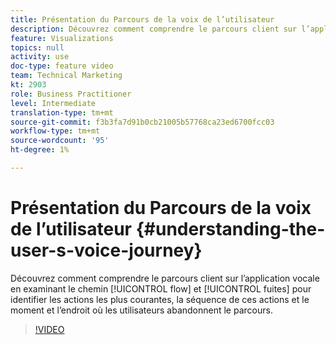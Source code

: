 ```yaml
---
title: Présentation du Parcours de la voix de l’utilisateur
description: Découvrez comment comprendre le parcours client sur l’application vocale en observant le chemin de flux et les abandons afin d’identifier les actions les plus courantes, la séquence de ces actions et le moment et l’endroit où les utilisateurs abandonnent le parcours.
feature: Visualizations
topics: null
activity: use
doc-type: feature video
team: Technical Marketing
kt: 2903
role: Business Practitioner
level: Intermediate
translation-type: tm+mt
source-git-commit: f3b3fa7d91b0cb21005b57768ca23ed6700fcc03
workflow-type: tm+mt
source-wordcount: '95'
ht-degree: 1%

---
```



# Présentation du Parcours de la voix de l’utilisateur {#understanding-the-user-s-voice-journey}

Découvrez comment comprendre le parcours client sur l’application vocale en examinant le chemin [!UICONTROL flow] et [!UICONTROL fuites] pour identifier les actions les plus courantes, la séquence de ces actions et le moment et l’endroit où les utilisateurs abandonnent le parcours.

>[!VIDEO](https://video.tv.adobe.com/v/27226/?quality=12)
